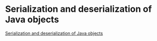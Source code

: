 # Serialization and deserialization of Java objects
[Serialization and deserialization of Java objects](https://aiwithcloud.com/2022/09/19/serialization_and_deserialization_of_java_objects/)